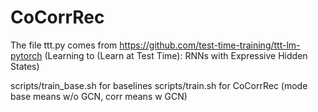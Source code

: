 # CoCorrRec

The file ttt.py comes from https://github.com/test-time-training/ttt-lm-pytorch (Learning to (Learn at Test Time): RNNs with Expressive Hidden States)

scripts/train_base.sh for baselines
scripts/train.sh for CoCorrRec (mode base means w/o GCN, corr means w GCN)
